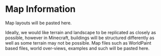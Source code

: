 # Map Information

Map layouts will be pasted here. 

Ideally, we would like terrain and landscape to be replicated as closely as possible, however in Minecraft, buildings will be structured differently as well as some terrain may not be possible. Map files such as WorldPaint based files, world over-views, examples and such will be pasted here.
